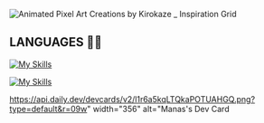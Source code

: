 ![Animated Pixel Art Creations by Kirokaze _ Inspiration Grid](https://github.com/user-attachments/assets/b8e1f0ce-e2a5-41d7-b31b-0386ca1ed449)
## LANGUAGES 👨‍💻
[![My Skills](https://skillicons.dev/icons?i=python,c,r,java)](https://skillicons.dev)

[![My Skills](https://skillicons.dev/icons?i=html,javascript,css,php)](https://skillicons.dev)
  

https://api.daily.dev/devcards/v2/l1r6a5kqLTQkaPOTUAHGQ.png?type=default&r=09w" width="356" alt="Manas's Dev Card
<!--<a href="https://app.daily.dev/simplyminto"><img src="https://api.daily.dev/devcards/v2/l1r6a5kqLTQkaPOTUAHGQ.png?type=default&r=s2b" width="356" alt="Manas's Dev Card"/></a>>](https://api.daily.dev/devcards/v2/l1r6a5kqLTQkaPOTUAHGQ.png?type=default&r=s2b" width="356" alt="Manas's Dev Card)
